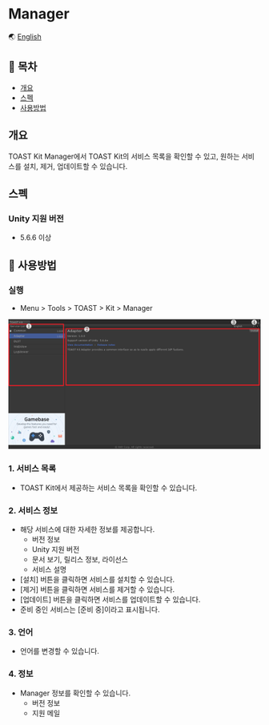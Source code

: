 # Manager

🌏 [English](README.en.md)

## 🚩 목차

* [개요](#개요)
* [스펙](#스펙)
* [사용방법](#-사용방법)

## 개요

TOAST Kit Manager에서 TOAST Kit의 서비스 목록을 확인할 수 있고, 원하는 서비스를 설치, 제거, 업데이트할 수 있습니다.

## 스펙

### Unity 지원 버전

* 5.6.6 이상

## 🔨 사용방법

### 실행

* Menu > Tools > TOAST > Kit > Manager

![Manager](./images/toastkit_manager_001.png)

### 1. 서비스 목록

* TOAST Kit에서 제공하는 서비스 목록을 확인할 수 있습니다.

### 2. 서비스 정보

* 해당 서비스에 대한 자세한 정보를 제공합니다.
    * 버전 정보
    * Unity 지원 버전
    * 문서 보기, 릴리스 정보, 라이선스
    * 서비스 설명
* [설치] 버튼을 클릭하면 서비스를 설치할 수 있습니다.
* [제거] 버튼을 클릭하면 서비스를 제거할 수 있습니다.
* [업데이트] 버튼을 클릭하면 서비스를 업데이트할 수 있습니다.
* 준비 중인 서비스는 [준비 중]이라고 표시됩니다.

### 3. 언어

* 언어를 변경할 수 있습니다.

### 4. 정보

* Manager 정보를 확인할 수 있습니다.
    * 버전 정보
    * 지원 메일